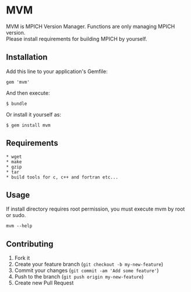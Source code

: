 # MVM

MVM is MPICH Version Manager.
Functions are only managing MPICH version.  
Please install requirements for building MPICH by yourself.

## Installation

Add this line to your application's Gemfile:

    gem 'mvm'

And then execute:

    $ bundle

Or install it yourself as:

    $ gem install mvm



## Requirements
	* wget
	* make
	* gzip
	* tar
	* build tools for c, c++ and fortran etc...

## Usage
If install directory requires root permission, you must execute mvm by root or sudo.  

	mvm --help

## Contributing

1. Fork it
2. Create your feature branch (`git checkout -b my-new-feature`)
3. Commit your changes (`git commit -am 'Add some feature'`)
4. Push to the branch (`git push origin my-new-feature`)
5. Create new Pull Request
